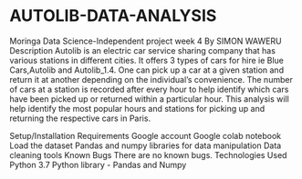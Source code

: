 # AUTOLIB-DATA-ANALYSIS
Moringa Data Science-Independent project week 4
By SIMON WAWERU
Description
Autolib is an electric car service sharing company that has various stations in different cities. It offers 3 types of cars for hire ie Blue Cars,Autolib and Autolib_1.4. One can pick up a car at a given station and return it at another depending on the individual’s convenience. The number of cars at a station is recorded after every hour to help identify which cars have been picked up or returned within a particular hour. This analysis will help identify the most popular hours and stations for picking up and returning the respective cars in Paris.

Setup/Installation Requirements
Google account
Google colab notebook
Load the dataset
Pandas and numpy libraries for data manipulation
Data cleaning tools
Known Bugs
There are no known bugs.
Technologies Used
Python 3.7
Python library - Pandas and Numpy



